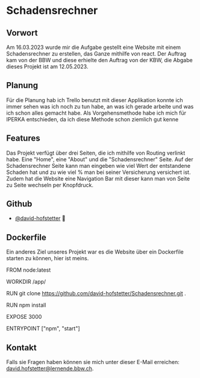 # Schadensrechner


## Vorwort

Am 16.03.2023 wurde mir die Aufgabe gestellt eine Website mit einem Schadensrechner zu erstellen, das Ganze mithilfe von react. Der Auftrag kam von der BBW und diese erhielte den Auftrag von der KBW, die Abgabe dieses Projekt ist am 12.05.2023.


## Planung

Für die Planung hab ich Trello benutzt mit dieser Applikation konnte ich immer sehen was ich noch zu tun habe, an was ich gerade arbeite und was ich schon alles gemacht habe. Als Vorgehensmethode habe ich mich für IPERKA entschieden, da ich diese Methode schon ziemlich gut kenne


## Features

Das Projekt verfügt über drei Seiten, die ich mithilfe von Routing verlinkt habe. Eine "Home", eine "About" und die "Schadensrechner" Seite. Auf der Schadensrechner Seite kann man eingeben wie viel Wert der entstandene Schaden hat und zu wie viel % man bei seiner Versicherung versichert ist. Zudem hat die Website eine Navigation Bar mit dieser kann man von Seite zu Seite wechseln per Knopfdruck.




## Github


* [@david-hofstetter](https://github.com/david-hofstetter) 📖



## Dockerfile 

Ein anderes Ziel unseres Projekt war es die Website über ein Dockerfile starten zu können, hier ist meins.


FROM node:latest

WORKDIR /app/

RUN git clone https://github.com/david-hofstetter/Schadensrechner.git .

RUN npm install

EXPOSE 3000

ENTRYPOINT ["npm", "start"]


## Kontakt

Falls sie Fragen haben können sie mich unter dieser E-Mail erreichen: <david.hofstetter@lernende.bbw.ch>.

